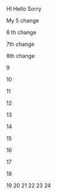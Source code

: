 
HI Hello Sorry

My 5 change 

6 th change


7th change

8th change


9

10

11

12

13

14

15

16

17

18

19
20
21
22
23
24

